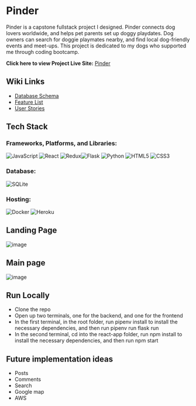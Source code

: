 # Pinder

Pinder is a capstone fullstack project I designed. Pinder connects dog lovers worldwide, and helps pet parents set up doggy playdates. Dog owners can search for doggie playmates nearby, and find local dog-friendly events and meet-ups. This project is dedicated to my dogs who supported me through coding bootcamp.

**Click here to view Project Live Site:** [Pinder](https://pinder-app.herokuapp.com/)

## Wiki Links
- [Database Schema](https://github.com/YueHuang22/Pinder/wiki/Database-Schema)
- [Feature List](https://github.com/YueHuang22/Pinder/wiki/Feature-List)
- [User Stories](https://github.com/YueHuang22/Pinder/wiki/User-Stories)

## Tech Stack

### Frameworks, Platforms, and Libraries:

![JavaScript](https://img.shields.io/badge/javascript-%23323330.svg?style=for-the-badge&logo=javascript&logoColor=%23F7DF1E) ![React](https://img.shields.io/badge/react-%2320232a.svg?style=for-the-badge&logo=react&logoColor=%2361DAFB) ![Redux](https://img.shields.io/badge/redux-%23593d88.svg?style=for-the-badge&logo=redux&logoColor=white)![Flask](https://img.shields.io/badge/flask-%23000.svg?style=for-the-badge&logo=flask&logoColor=white) ![Python](https://img.shields.io/badge/python-3670A0?style=for-the-badge&logo=python&logoColor=ffdd54)
 ![HTML5](https://img.shields.io/badge/html5-%23E34F26.svg?style=for-the-badge&logo=html5&logoColor=white) ![CSS3](https://img.shields.io/badge/css3-%231572B6.svg?style=for-the-badge&logo=css3&logoColor=white)
 
### Database: 

![SQLite](https://img.shields.io/badge/sqlite-%2307405e.svg?style=for-the-badge&logo=sqlite&logoColor=white)

### Hosting:

![Docker](https://img.shields.io/badge/docker-%230db7ed.svg?style=for-the-badge&logo=docker&logoColor=white)
![Heroku](https://img.shields.io/badge/heroku-%23430098.svg?style=for-the-badge&logo=heroku&logoColor=white)

## Landing Page

![image](https://user-images.githubusercontent.com/93162290/189170501-b23f361b-4db2-4db9-89f6-c34b730aaba3.png)

## Main page
![image](https://user-images.githubusercontent.com/93162290/189170752-6b59b82f-1f5f-4d7c-821a-bf05cdfb90ad.png)

## Run Locally

- Clone the repo
- Open up two terminals, one for the backend, and one for the frontend
- In the first terminal, in the root folder, run pipenv install to install the necessary dependencies, and then run pipenv run flask run
- In the second terminal, cd into the react-app folder, run npm install to install the necessary dependencies, and then run npm start

## Future implementation ideas

- Posts
- Comments
- Search
- Google map
- AWS
